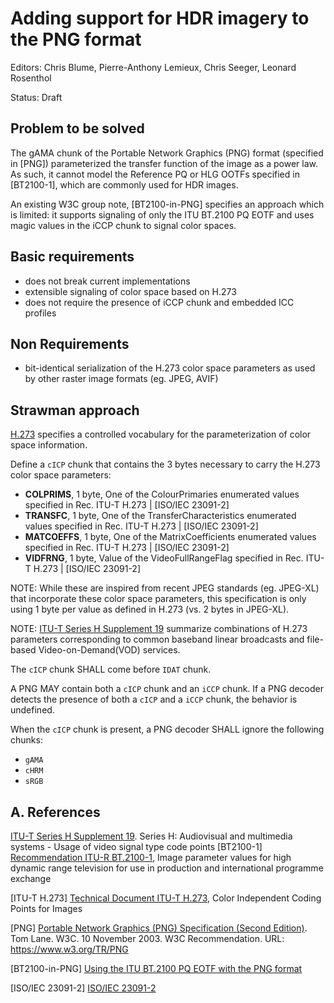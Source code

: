 # Adding support for HDR imagery to the PNG format
Editors: Chris Blume, Pierre-Anthony Lemieux, Chris Seeger, Leonard Rosenthol

Status: Draft

## Problem to be solved
The gAMA chunk of the Portable Network Graphics (PNG) format (specified in [PNG]) parameterized the transfer function of the image as a power law. As such, it cannot model the Reference PQ or HLG OOTFs specified in [BT2100-1], which are commonly used for HDR images.

An existing W3C group note, [BT2100-in-PNG]  specifies an approach which is limited: it supports signaling of only the ITU BT.2100 PQ EOTF and uses magic values in the iCCP chunk to signal color spaces.

## Basic requirements
* does not break current implementations
* extensible signaling of color space based on H.273
* does not require the presence of iCCP chunk and embedded ICC profiles

## Non Requirements
* bit-identical serialization of the H.273 color space parameters as used by other raster image formats (eg. JPEG, AVIF)

## Strawman approach
[H.273](https://www.itu.int/rec/T-REC-H.273/en) specifies a controlled vocabulary for the parameterization of color space information.

Define a `cICP` chunk that contains the 3 bytes necessary to carry the H.273 color space parameters:

* **COLPRIMS**, 1 byte, One of the ColourPrimaries enumerated values specified in Rec. ITU-T H.273 | [ISO/IEC 23091-2]
* **TRANSFC**, 1 byte, One of the TransferCharacteristics enumerated values specified in Rec. ITU-T H.273 | [ISO/IEC 23091-2]
* **MATCOEFFS**, 1 byte, One of the MatrixCoefficients enumerated values specified in Rec. ITU-T H.273 | [ISO/IEC 23091-2]
* **VIDFRNG**, 1 byte, Value of the VideoFullRangeFlag specified in Rec. ITU-T H.273 | [ISO/IEC 23091-2]

NOTE: While these are inspired from recent JPEG standards (eg. JPEG-XL) that incorporate these color space parameters, this specification is only using 1 byte per value as defined in H.273 (vs. 2 bytes in JPEG-XL).

NOTE: [ITU-T Series H Supplement 19](https://www.itu.int/rec/T-REC-H.Sup19-201910-I) summarize combinations of H.273 parameters corresponding to common baseband linear broadcasts and file-based Video-on-Demand(VOD) services.

The `cICP` chunk SHALL come before `IDAT` chunk.  

A PNG MAY contain both a `cICP` chunk and an `iCCP` chunk. If a PNG decoder detects the presence of both a `cICP` and a `iCCP` chunk, the behavior is undefined.

When the `cICP` chunk is present, a PNG decoder SHALL ignore the following chunks:
- `gAMA`
- `cHRM` 
- `sRGB` 


## A. References

[ITU-T Series H Supplement 19](https://www.itu.int/rec/T-REC-H.Sup19-201910-I). Series H: Audiovisual and multimedia systems - Usage of video signal type code points
[BT2100-1]
[Recommendation ITU-R BT.2100-1](https://www.itu.int/rec/R-REC-BT.2100), Image parameter values for high dynamic range television for use in production and international programme exchange

[ITU-T H.273]
[Technical Document ITU-T H.273](https://www.itu.int/rec/T-REC-H.273/en), Color Independent Coding Points for Images

[PNG]
[Portable Network Graphics (PNG) Specification (Second Edition)](https://www.w3.org/TR/PNG/). Tom Lane. W3C. 10 November 2003. W3C Recommendation. URL: https://www.w3.org/TR/PNG

[BT2100-in-PNG]
[Using the ITU BT.2100 PQ EOTF with the PNG format](https://www.w3.org/TR/png-hdr-pq/)

[ISO/IEC 23091-2]
[ISO/IEC 23091-2](https://www.iso.org/standard/81546.html)
